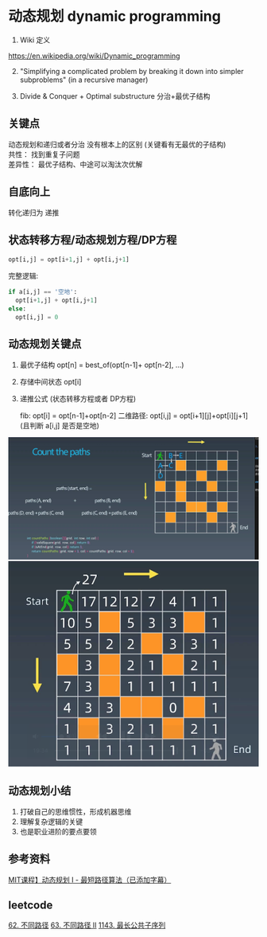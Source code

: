 # 动态规划 dynamic programming

1. Wiki 定义

https://en.wikipedia.org/wiki/Dynamic_programming

2. "Simplifying a complicated problem by breaking it down into simpler subproblems"
(in a recursive manager)

3. Divide & Conquer + Optimal substructure 分治+最优子结构


## 关键点

动态规划和递归或者分治 没有根本上的区别 (关键看有无最优的子结构)  
共性： 找到重复子问题  
差异性： 最优子结构、中途可以淘汰次优解  

## 自底向上

转化递归为 递推


## 状态转移方程/动态规划方程/DP方程

```python
opt[i,j] = opt[i+1,j] + opt[i,j+1]
```

完整逻辑:

```python
if a[i,j] == '空地':
  opt[i+1,j] + opt[i,j+1]
else:
  opt[i,j] = 0
```

## 动态规划关键点

1. 最优子结构 opt[n] = best_of(opt[n-1]+ opt[n-2], ...)
2. 存储中间状态 opt[i]
3. 递推公式 (状态转移方程或者 DP方程)

    fib: opt[i] = opt[n-1]+opt[n-2]
    二维路径: opt[i,j] = opt[i+1][j]+opt[i][j+1] (且判断 a[i,j] 是否是空地)


![dynamic_programming](./dynamic_programming/count_the_paths.png)
![dynamic_programming](./dynamic_programming/count_the_paths_2.png)


## 动态规划小结

1. 打破自己的思维惯性，形成机器思维
2. 理解复杂逻辑的关键
3. 也是职业进阶的要点要领


## 参考资料

[MIT课程】动态规划 I - 最短路径算法（已添加字幕）](https://www.bilibili.com/video/av53233912?from=search&seid=2847395688604491997)

## leetcode

[62. 不同路径](https://leetcode-cn.com/problems/unique-paths/)
[63. 不同路径 II](https://leetcode-cn.com/problems/unique-paths-ii/)
[1143. 最长公共子序列](https://leetcode-cn.com/problems/longest-common-subsequence/)